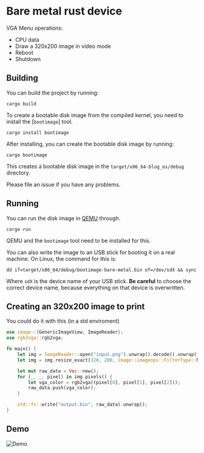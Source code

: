 # Bare metal rust device

VGA Menu operations:

+ CPU data
+ Draw a 320x200 image in video mode
+ Reboot
+ Shutdown

## Building

You can build the project by running:

```
cargo build
```

To create a bootable disk image from the compiled kernel, you need to install the [`bootimage`] tool.

```
cargo install bootimage
```

After installing, you can create the bootable disk image by running:

```
cargo bootimage
```

This creates a bootable disk image in the `target/x86_64-blog_os/debug` directory.

Please file an issue if you have any problems.

## Running

You can run the disk image in [QEMU](https://www.qemu.org/) through.

```
cargo run
```

QEMU and the `bootimage` tool need to be installed for this.

You can also write the image to an USB stick for booting it on a real machine. On Linux, the command for this is:

```
dd if=target/x86_64/debug/bootimage-bare-metal.bin of=/dev/sdX && sync
```

Where `sdX` is the device name of your USB stick. **Be careful** to choose the correct device name, because everything on that device is overwritten.

## Creating an 320x200 image to print

You could do it with this (in a std enviroment)

```rust
use image::{GenericImageView, ImageReader};
use rgb2vga::rgb2vga;

fn main() {
    let img = ImageReader::open("input.png").unwrap().decode().unwrap();
    let img = img.resize_exact(320, 200, image::imageops::FilterType::Nearest);

    let mut raw_data = Vec::new();
    for (_, _, pixel) in img.pixels() {
        let vga_color = rgb2vga((pixel[0], pixel[1], pixel[2]));
        raw_data.push(vga_color);
    }

    std::fs::write("output.bin", raw_data).unwrap();
}
```

## Demo

![Demo](how_works.gif)
